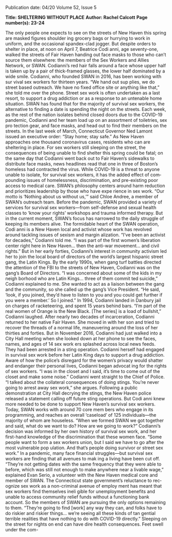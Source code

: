 Publication date: 04/20
Volume 52, Issue 5

**Title: SHELTERING WITHOUT PLACE**
**Author: Rachel Calcott**
**Page number(s): 23-24**

The only people one expects to see on the streets of 
New Haven this spring are masked figures shoulder­
ing grocery bags or hurrying to work in uniform, and 
the occasional spandex-clad jogger. But despite orders 
to shelter in place, at noon on April 7, Beatrice Codi­
anni, age seventy-one, walked the streets of Fair Haven 
handing out face masks to those who can’t source them 
elsewhere: the members of the Sex Workers and Allies 
Network, or SWAN.
Codianni’s red hair falls around a face whose upper 
half is taken up by a pair of thick-framed glasses, the 
lower half dominated by a wide smile. Codianni, who 
founded SWAN in 2016, has been working with sur­
vival sex workers for thirteen years. “We hand out sup­
plies, we do street based outreach. We have no fixed 
office site or anything like that,” she told me over the 
phone. Street sex work is often undertaken as a last 
resort, to support a drug addiction or as a response to 
an untenable home situation. SWAN has found that for 
the majority of survival sex workers, the alternative to 
finding a date is spending the night on the streets. Each 
week, as the rest of the nation isolates behind closed 
doors due to the COVID-19 pandemic, Codianni and 
her team load up on an assortment of toiletries, sex pro­
tection gear, and face masks, and head out to find their 
members on the streets.
In the last week of March, Connecticut Governor 
Ned Lamont issued an executive order: “Stay home; 
stay safe.” As New Haven approaches one thousand 
coronavirus cases, residents who can are sheltering 
in place. For sex workers still sleeping on the street, 
the consequences of being unable to find shelter this 
spring could be fatal; on the same day that Codianni 
went back out to Fair Haven’s sidewalks to distribute 
face masks, news headlines read that one in three of 
Boston’s homeless had contracted the virus. While 
COVID-19 is a threat to anyone unable to isolate, for 
survival sex workers, it has the added effect of com­
pounding issues of homelessness, discrimination, and 
pre-existing poor access to medical care. 
SWAN’s philosophy centers around harm reduction 
and prioritizes leadership by those who have expe­
rience in sex work. “Our motto is ‘Nothing about us 
without us,’” said Chloe Andree, a member of SWAN’s 
outreach team. Before the pandemic, SWAN provided 
a variety of services for survival sex workers—from 
self-defense and sexual health classes to ‘know your 
rights’ workshops and trauma informed therapy. But in 
the current moment, SWAN’s focus has narrowed to 
the daily struggle of keeping its members alive.
The formidable heart of the SWAN operation, Codi­
anni is a New Haven local and activist whose work has 
revolved around tackling issues of sexism and margin­
alization. “I’ve been an activist for decades,” Codianni 
told me. “I was part of the first women’s liberation 
center right here in New Haven… then the anti-war 
movement… and civil rights.” But in her early forties, 
Codianni’s interest in community activism led her to 
join the local board of directors of the world’s largest 
hispanic street gang, the Latin Kings. By the early 
1990s, when gang turf battles directed the attention of 
the FBI to the streets of New Haven, Codianni was on 
the gang’s Board of Directors.
“I was concerned about some of the kids in my neigh­
borhood who are Latin Kings… three of them commit­
ted suicide,” Codianni explained to me. She wanted to 
act as a liaison between the gang and the community, 
so she called up the gang’s Vice President. “He said, 
‘look, if you joined, they’d have to listen to you and you 
could get further if you were a member.’ So I joined.”
In 1994, Codianni landed in Danbury jail on charges 
of racketeering, and spent 15 years behind bars. “I’m 
part of the real women of Orange is the New Black. 
[The series] is a load of bullshit,” Codianni laughed. 
After nearly two decades of incarceration, Codianni 
returned to her native Fair Haven. She moved in with 
her son and tried to recover the threads of a normal life, 
maneuvering around the loss of her thirties and forties.
But in November 2016, Codianni had just walked 
into a City Hall meeting when she looked down at her 
phone to see the faces, names, and ages of 14 sex work­
ers splashed across local news feeds. They had been 
arrested in a sting operation. Codianni herself had 
engaged in survival sex work before her Latin King days 
to support a drug addiction. Aware of how the police’s 
disregard for the women’s privacy would shatter and 
endanger their personal lives, Codianni began advocat­
ing for the rights of sex workers. “I was in the closet 
and I said, it’s time to come out of the closet and make 
some noise.” 
Codianni went straight to the Chief of Police. “I 
talked about the collateral consequences of doing 
stings. You’re never going to arrest away sex work,” she 
argues. Following a public demonstration at City Hall 
decrying the stings, the New Haven police released a 
statement calling off future sting operations. But Codi­
anni knew more needed to be done to support New 
Haven’s survival sex workers.
Today, SWAN works with around 70 core mem­
bers who engage in its programming, and reaches an 
overall ‘caseload’ of 125 individuals—the majority of 
whom are houseless. “When we formed SWAN we got 
together and said, what do we want to do? How are we 
going to work?”  Codianni’s decision was informed by 
her own history of survival sex work, and her first-hand 
knowledge of the discrimination that these women 
face. “Some people want to form a sex workers union, 
but I said we have to go after the most vulnerable pop­
ulation. And that’s people doing survivor or street sex 
work.” 
In a pandemic, many face financial struggles—but 
survival sex workers are finding that all avenues to mak­
ing a living have been cut off. “They’re not getting dates 
with the same frequency that they were able to before, 
which was still not enough to make anywhere near a 
livable wage,” explained Evan Serio, a volunteer with 
the New Haven medical core and member of SWAN. 
The Connecticut state government’s reluctance to rec­
ognize sex work as a non-criminal avenue of employ­
ment has meant that sex workers find themselves ineli­
gible for unemployment benefits and unable to access 
community relief funds without a functioning bank 
account. So the members of SWAN are pursuing the 
only options remaining to them. “They’re going to find 
[work] any way they can, and folks have to do riskier 
and riskier things… we’re seeing all these kinds of tan­
gential terrible realities that have nothing to do with 
COVID-19 directly.” 
Sleeping on the street for nights on end can have 
dire health consequences. Feet swell under the com-